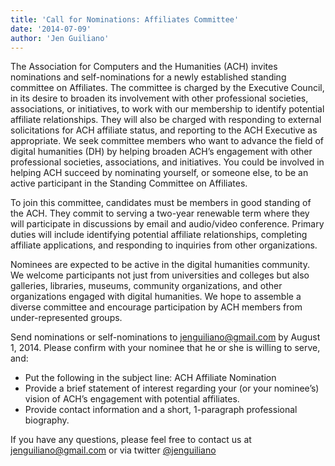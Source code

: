 ```yaml
---
title: 'Call for Nominations: Affiliates Committee'
date: '2014-07-09'
author: 'Jen Guiliano'
---
```

The Association for Computers and the Humanities (ACH) invites nominations and self-nominations for a newly established standing committee on Affiliates. The committee is charged by the Executive Council, in its desire to broaden its involvement with other professional societies, associations, or initiatives, to work with our membership to identify potential affiliate relationships. They will also be charged with responding to external solicitations for ACH affiliate status, and reporting to the ACH Executive as appropriate. We seek committee members who want to advance the field of digital humanities (DH) by helping broaden ACH’s engagement with other professional societies, associations, and initiatives. You could be involved in helping ACH succeed by nominating yourself, or someone else, to be an active participant in the Standing Committee on Affiliates.

To join this committee, candidates must be members in good standing of the ACH. They commit to serving a two-year renewable term where they will participate in discussions by email and audio/video conference. Primary duties will include identifying potential affiliate relationships, completing affiliate applications, and responding to inquiries from other organizations.

Nominees are expected to be active in the digital humanities community. We welcome participants not just from universities and colleges but also galleries, libraries, museums, community organizations, and other organizations engaged with digital humanities. We hope to assemble a diverse committee and encourage participation by ACH members from under-represented groups.

Send nominations or self-nominations to [jenguiliano@gmail.com](mailto:jenguiliano@gmail.com) by August 1, 2014. Please confirm with your nominee that he or she is willing to serve, and:

- Put the following in the subject line: ACH Affiliate Nomination  
- Provide a brief statement of interest regarding your (or your nominee’s) vision of ACH’s engagement with potential affiliates.  
- Provide contact information and a short, 1-paragraph professional biography.

If you have any questions, please feel free to contact us at [jenguiliano@gmail.com](mailto:jenguiliano@gmail.com) or via twitter [@jenguiliano](http://twitter.com/jenguiliano)
